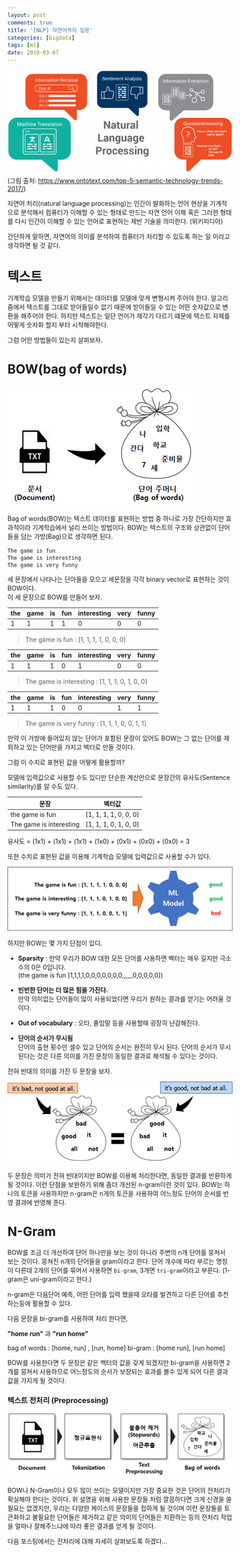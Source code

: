 ```yaml
---
layout: post
comments: true
title: '[NLP] 자연어처리 입문'
categories: [bigdata]
tags: [ml]
date: 2019-03-07
---
```

![nlp-1](/assets/img/post/nlp-basic/nlp.png)
(그림 출처: <https://www.ontotext.com/top-5-semantic-technology-trends-2017/>)

자연어 처리(natural language processing)는 인간이 발화하는 언어 현상을 기계적으로 분석해서 컴퓨터가 이해할 수 있는 형태로 만드는 자연 언어 이해 혹은 그러한 형태를 다시 인간이 이해할 수 있는 언어로 표현하는 제반 기술을 의미한다. (위키피디아)

간단하게 말하면, 자연어의 의미를 분석하여 컴퓨터가 처리할 수 있도록 하는 일 이라고 생각하면 될 것 같다.

# 텍스트

기계학습 모델을 만들기 위해서는 데이터를 모델에 맞게 변형시켜 주어야 한다. 알고리즘에서 텍스트를 그대로 받아들일수 없기 때문에 받아들일 수 있는 어떤 숫자값으로 변환을 해주어야 한다. 하지만 텍스트는 일단 언어가 제각기 다르기 떄문에 텍스트 자체를 어떻게 숫자화 할지 부터 시작해야한다.

그럼 어떤 방법들이 있는지 살펴보자.

# BOW(bag of words)

![nlp-1](/assets/img/post/nlp-basic/bow-01.png)

Bag of words(BOW)는 텍스트 데이터를 표현하는 방법 중 하나로 가장 간단하지만 효과적이라 기계학습에서 널리 쓰이는 방법이다. BOW는 텍스트의 구조와 상관없이 단어들을 담는 가방(Bag)으로 생각하면 된다. 

~~~
The game is fun
The game is interesting
The game is very funny
~~~
세 문장에서 나타나는 단아들을 모으고 세문장을 각각 binary vector로 표현하는 것이 BOW이다.<br>
이 세 문장으로 BOW를 만들어 보자. 

| the | game | is | fun | interesting | very | funny |
|-----|------|----|-----|-----|------|------|
| 1   | 1    | 1  | 1   | 0   | 0    | 0    |

>The game is fun : [1, 1, 1, 1, 0, 0, 0]



| the | game | is | fun | interesting | very | funny |
|-----|------|----|-----|-----|------|------|
| 1   | 1    | 1  | 0   | 1   | 0    | 0    |

>The game is interesting : [1, 1, 1, 0, 1, 0, 0]



| the | game | is | fun | interesting | very | funny |
|-----|------|----|-----|-----|------|------|
| 1   | 1    | 1  | 0   | 0   | 1    | 1    |

>The game is very funny : [1, 1, 1, 0, 0, 1, 1]


만약 이 가방에 들어있지 않는 단어가 포함된 문장이 있어도 BOW는 그 없는 단어를 제외하고 있는 단어만을 가지고 벡터로 만들 것이다.

그럼 이 수치로 표현된 값을 어떻게 활용할까?

모델에 입력값으로 사용할 수도 있디만 단순한 계산만으로 문장간의 유사도(Sentence similarity)를 알 수도 있다.

| 문장 | 벡터값 |
|-----------------|------|
| the game is fun         | [1, 1, 1, 1, 0, 0, 0] | 
| The game is interesting | [1, 1, 1, 0, 1, 0, 0] | 

유사도 = (1x1) + (1x1) + (1x1) + (1x0) + (0x1) + (0x0) + (0x0) = 3

또한 수치로 표한된 값을 이용해 기계학습 모델에 입력값으로 사용할 수가 있다.

![bow](/assets/img/post/nlp-basic/bow-ml.png)

하지만 BOW는 몇 가지 단점이 있디.

- **Sparsity** : 만약 우리가 BOW 대한 모든 단어를 사용하면 벡터는 매우 길지만 극소수의 0은 0입니다.<br>
(the game is fun [1,1,1,1,0,0,0,0,0,0,0,,,,,,0,0,0,0,0])

- **빈번한 단어는 더 많은 힘을 가진다.**<br>
만약 의미없는 단어들이 많이 사용되었다면 우리가 원하는 결과를 얻기는 어려울 것이다.

- **Out of vocabulary** : 오타, 줄임말 등을 사용할때 굉장히 난감해진다.

- **단어의 순서가 무시됨**<br>
단어의 출현 횟수만 셀수 있고 단어의 순서는 완전히 무시 된다. 단어의 순서가 무시된다는 것은 다른 의미를 가진 문장이 동일한 결과로 해석될 수 있다는 것이다.

전혀 반대의 의미를 가진 두 문장을 보자.

![nlp-1](/assets/img/post/nlp-basic/bow-02.png)

두 문장은 의미가 전혀 반대이지만 BOW를 이용해 처리한다면, 동일한 결과를 반환하게 될 것이다.
이런 단점을 보완하기 위해 좀더 개선된 n-gram이란 것이 있다. BOW는 하나의 토큰을 사용하지만 n-gram은 n개의 토큰을 사용하여 어느정도 단어의 순서를 반영 결과에 반영해 준다.

# N-Gram

BOW를 조금 더 개선하여 단어 하나만을 보는 것이 아니라 주변의 n개 단어를 뭉쳐서 보는 것이다. 뭉쳐진 n개의 단어들을 gram이라고 한다.
단어 개수에 따라 부르는 명칭이 다른데 2개의 단어를 묶어서 사용하면 `bi-gram`, 3개면 `tri-gram`이라고 부른다.
(1-gram은 uni-gram이라고 한다.) 

n-gram은 다음단어 예측, 어떤 단어를 입력 했을때 오타를 발견하고 다른 단어를 추천하는등에 활용할 수 있다.

다음 문장을 bi-gram를 사용하여 처리 한다면,

**"home run"** 과 **"run home"**

bag of words : [home, run] , [run, home]
bi-gram : [home run], [run home]

BOW를 사용한다면 두 문장은 같은 백터의 값을 갖게 되겠지만 bi-gram을 사용하면 2개를 뭉쳐서 사용하므로 어느정도의 순서가 보장되는 효과를 볼수 있게 되어 다른 결과 값을 가지게 될 것이다.

### 텍스트 전처리 (Preprocessing)

![nlp-1](/assets/img/post/nlp-basic/process.png)

BOW나 N-Gram이나 모두 많이 쓰이는 모델이지만 가장 중요한 것은 단어의 전처리가 확실해야 한다는 것이다. 위 설명을 위해 사용한 문장들 처럼 깔끔하다면 크게 신경을 쓸 필요는 없겠지만, 우리는 다양한 케이스의 문장들을 접하게 될 것이며 이런 문장들을 토큰화하고 불필요한 단어들은 제거하고 같은 의미의 단어들은 치환하는 등의 전처리 작업을 얼마나 잘해주느냐에 따라 좋은 결과를 얻게 될 것이다.

다음 포스팅에서는 전처리에 대해 자세히 살펴보도록 하겠다...